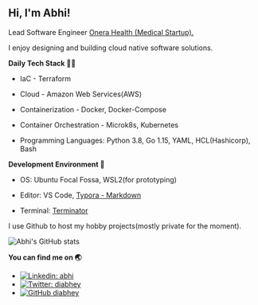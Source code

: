 <h2> Hi, I'm Abhi!</h2>

Lead Software Engineer [Onera Health (Medical Startup).](https://www.onerahealth.com/)

I enjoy designing and building cloud native software solutions.

**Daily Tech Stack  :man_technologist:**

- IaC - Terraform

- Cloud - Amazon Web Services(AWS)

- Containerization - Docker, Docker-Compose

- Container Orchestration - Microk8s, Kubernetes

- Programming Languages: Python 3.8, Go 1.15, YAML, HCL(Hashicorp), Bash

**Development Environment :hammer:**

- OS: Ubuntu Focal Fossa, WSL2(for prototyping)

- Editor: VS Code, [Typora - Markdown](https://typora.io/)

- Terminal: [Terminator](https://terminator-gtk3.readthedocs.io/en/latest/#)

I use Github to host my hobby projects(mostly private for the moment).

![Abhi's GitHub stats](https://github-readme-stats.vercel.app/api?username=diabhey&count_private=true&show_icons=true&theme=radical)

**You can find me on :earth_asia:**
- [![Linkedin: abhi](https://img.shields.io/badge/-abhimanyuselvan-blue?style=flat-square&logo=Linkedin&logoColor=white&link=https://www.linkedin.com/in/abhimanyuselvan/)](https://www.linkedin.com/in/abhimanyuselvan/)
- [![Twitter: diabhey](https://img.shields.io/twitter/follow/diabhey?style=social)](https://twitter.com/diabhey)
- [![GitHub diabhey](https://img.shields.io/github/followers/diabhey?label=follow&style=social)](https://github.com/diabhey)
